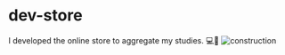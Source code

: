 # dev-store
I developed the online store to aggregate my studies. 💻🛒
![construction](https://user-images.githubusercontent.com/81649794/219536880-59fb057a-45a9-4561-ba36-1f9e2930425f.gif)
